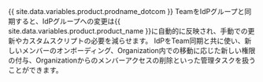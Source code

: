 {{ site.data.variables.product.prodname_dotcom }} TeamをIdPグループと同期すると、IdPグループへの変更は{{ site.data.variables.product.product_name }}に自動的に反映され、手動での更新やカスタムスクリプトの必要を減らせます。 IdPをTeam同期と共に使い、新しいメンバーのオンボーディング、Organization内での移動に応じた新しい権限の付与、Organizationからのメンバーアクセスの削除といった管理タスクを扱うことができます。
